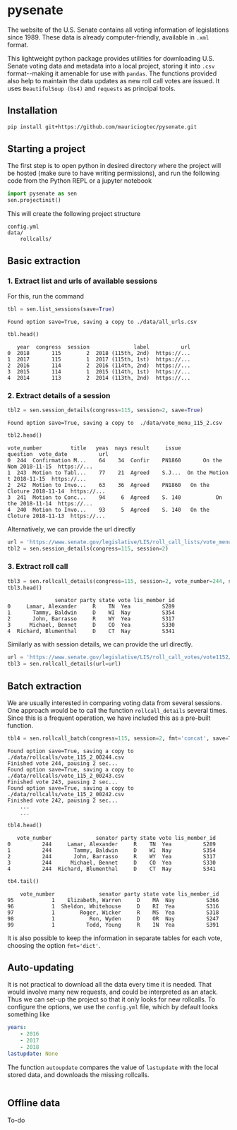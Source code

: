 # pysenate

The website of the U.S. Senate contains all voting information of legislations since 1989. These data is already computer-friendly, available in `.xml` format. 

This lightweight python package provides utilities for downloading U.S. Senate voting data and metadata into a local project, storing it into `.csv` format--making it amenable for use with `pandas`. The functions provided also help to maintain the data updates as new roll call votes are issued. It uses `BeautifulSoup (bs4)` and `requests` as principal tools.

## Installation

```bash
pip install git+https://github.com/mauriciogtec/pysenate.git
```

## Starting a project

The first step is to open python in desired directory where the project will be hosted (make sure to have writing permissions), and run the following code from the Python REPL or a jupyter notebook

```python
import pysenate as sen
sen.projectinit()
```

This will create the following project structure

```
config.yml
data/
    rollcalls/
```

## Basic extraction

### 1. Extract list and urls of available sessions

For this, run the command

```python
tbl = sen.list_sessions(save=True)
```

```nohighlight
Found option save=True, saving a copy to ./data/all_urls.csv
```

```python
tbl.head()
```

```nohighlight
   year  congress  session              label          url
0  2018       115        2  2018 (115th, 2nd)  https://...
1  2017       115        1  2017 (115th, 1st)  https://...
2  2016       114        2  2016 (114th, 2nd)  https://...
3  2015       114        1  2015 (114th, 1st)  https://...
4  2014       113        2  2014 (113th, 2nd)  https://...
```


### 2. Extract details of a session

```python
tbl2 = sen.session_details(congress=115, session=2, save=True)
```
```
Found option save=True, saving a copy to  ./data/vote_menu_115_2.csv
```

```python
tbl2.head()
```

```
vote_number         title   yeas  nays result     issue         question  vote_date          url
0  244  Confirmation M...    64    34  Confir    PN1860       On the Nom 2018-11-15  https://...
1  243  Motion to Tabl...    77    21  Agreed    S.J...  On the Motion t 2018-11-15  https://...
2  242  Motion to Invo...    63    36  Agreed    PN1860   On the Cloture 2018-11-14  https://...
3  241  Motion to Conc...    94     6  Agreed    S. 140           On the 2018-11-14  https://...
4  240  Motion to Invo...    93     5  Agreed    S. 140   On the Cloture 2018-11-13  https://...
```

Alternatively, we can provide the url directly

```python
url = 'https://www.senate.gov/legislative/LIS/roll_call_lists/vote_menu_115_2.xml'
tbl2 = sen.session_details(congress=115, session=2)
```

### 3. Extract roll call


```python
tbl3 = sen.rollcall_details(congress=115, session=2, vote_number=244, save=True)
tbl3.head()
```

```nohighlight
               senator party state vote lis_member_id
0     Lamar, Alexander     R    TN  Yea          S289
1       Tammy, Baldwin     D    WI  Nay          S354
2       John, Barrasso     R    WY  Yea          S317
3      Michael, Bennet     D    CO  Yea          S330
4  Richard, Blumenthal     D    CT  Nay          S341
```

Similarly as with session details, we can provide the url directly.

```python
url = 'https://www.senate.gov/legislative/LIS/roll_call_votes/vote1152/vote_115_2_00244.xml'
tbl3 = sen.rollcall_details(url=url)
```

## Batch extraction

We are usually interested in comparing voting data from several sessions. One approach would be to call the function `rollcall_details` several times. Since this is a frequent operation, we have included this as a pre-built function.  

```python
tbl4 = sen.rollcall_batch(congress=115, session=2, fmt='concat', save=True)
```

```nohighlight
Found option save=True, saving a copy to ./data/rollcalls/vote_115_2_00244.csv
Finished vote 244, pausing 2 sec...
Found option save=True, saving a copy to ./data/rollcalls/vote_115_2_00243.csv
Finished vote 243, pausing 2 sec...
Found option save=True, saving a copy to ./data/rollcalls/vote_115_2_00242.csv
Finished vote 242, pausing 2 sec...
    ...  
    ...
```

```python
tbl4.head()
```

```nohighlight
   vote_number              senator party state vote lis_member_id
0          244     Lamar, Alexander     R    TN  Yea          S289
1          244       Tammy, Baldwin     D    WI  Nay          S354
2          244       John, Barrasso     R    WY  Yea          S317
3          244      Michael, Bennet     D    CO  Yea          S330
4          244  Richard, Blumenthal     D    CT  Nay          S341
```

```python
tb4.tail()
```

```nohighlight
    vote_number              senator party state vote lis_member_id
95            1    Elizabeth, Warren     D    MA  Nay          S366
96            1  Sheldon, Whitehouse     D    RI  Yea          S316
97            1        Roger, Wicker     R    MS  Yea          S318
98            1           Ron, Wyden     D    OR  Nay          S247
99            1          Todd, Young     R    IN  Yea          S391
```

It is also possible to keep the information in separate tables for each vote, choosing the option `fmt='dict'`.

## Auto-updating

It is not practical to download all the data every time it is needed. That would involve many new requests, and could be interpreted as an atack. Thus we can set-up the project so that it only looks for new rollcalls. To configure the options, we use the `config.yml` file, which by default looks something like

```yml
years: 
    - 2016 
    - 2017
    - 2018
lastupdate: None
```

The function `autoupdate` compares the value of `lastupdate` with the local stored data, and downloads the missing rollcalls.

```
```

## Offline data

To-do
